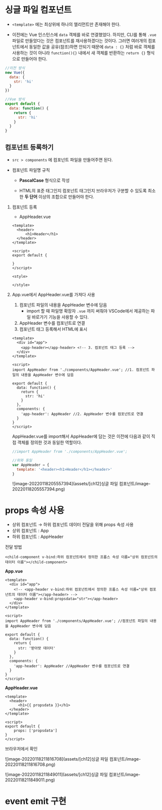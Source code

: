 # 싱글 파일 컴포넌트

* `<template>` 에는 최상위에 하나의 엘리먼트만 존재해야 한다. 

* 이전에는 Vue 인스턴스에 `data` 객체를 바로 연결했었다. 하지만, CLI를 통해 `.vue` 파일로 만들었다는 것은 컴포넌트를 재사용하겠다는  것이다. 그러면 여러개의 컴포넌트에서 동일한 값을 공유(참조)하면 안되기 때문에 `data : {}` 처럼 바로 객체를 사용하는 것이 아니라 `function(){}` 내에서 새 객체를 반환하는 `return {}` 형식으로 만들어야 한다.

```js
//이전 방식
new Vue({
  data: {
    str: 'hi'
  }
})

//Vue 방식
export default {
  data: function() {
    return {
      str: 'hi'
    }
  }
}
```



## 컴포넌트 등록하기

* `src > components` 에 컴포넌트 파일을 만들어주면 된다.

* 컴포넌트 파일명 규칙

  * **PascalCase** 형식으로 작성

  * HTML의 표준 태그인지 컴포넌트 태그인지 브라우저가 구분할 수 있도록 최소한 **두 단어** 이상의 조합으로 만들어야 한다.



1. 컴포넌트 등록

   * AppHeader.vue

   ```vue
   <template>
     <header>
         <h1>Header</h1>
     </header>
   </template>
   
   <script>
   export default {
   
   }
   </script>
   
   <style>
   
   </style>
   ```

2. App.vue에서 AppHeader.vue를 가져다 사용

   1. 컴포넌트 파일의 내용을 AppHeader 변수에 담음
      * import 할 때 파일명 확장자 `.vue` 까지 써줘야 VSCode에서 제공하는 파일 바로가기 기능을 사용할 수 있다.
   2. AppHeader 변수를 컴포넌트로 연결
   3. 컴포넌트 태그 등록해서 HTML에 표시

   ```vue
   <template>
     <div id="app">
       <app-header></app-header> <!-- 3. 컴포넌트 태그 등록 -->
     </div>
   </template>
   
   <script>
   import AppHeader from './components/AppHeader.vue'; //1. 컴포넌트 파일의 내용을 AppHeader 변수에 담음
   
   export default {
     data: function() {
       return {
         str: 'hi'
       }
     },
     components: {
       'app-header': AppHeader //2. AppHeader 변수를 컴포넌트로 연결
     }
   }
   </script>
   ```

   AppHeader.vue를 import해서 AppHeader에 담는 것은 이전에 다음과 같이 직접 객체를 정의한 것과 동일한 역할이다.

   ```js
   //import AppHeader from './components/AppHeader.vue';
   
   //위와 동일
   var AppHeader = {
     template: '<header><h1>Header</h1></header>'
   }
   ```

   ![image-20220118205557394](assets/[ch12]싱글 파일 컴포넌트/image-20220118205557394.png)





# props 속성 사용

* 상위 컴포넌트 → 하위 컴포넌트 데이터 전달을 위해 props 속성 사용
* 상위 컴포넌트 : App
* 하위 컴포넌트 : AppHeader

전달 방법

```vue
<child-component v-bind:하위 컴포넌트에서 정의한 프롭스 속성 이름="상위 컴포넌트의 데이터 이름"></child-component>
```



**App.vue**

```vue
<template>
  <div id="app">
    <!-- <app-header v-bind:하위 컴포넌트에서 정의한 프롭스 속성 이름="상위 컴포넌트의 데이터 이름"></app-header> -->
    <app-header v-bind:propsdata="str"></app-header>
  </div>
</template>

<script>
import AppHeader from './components/AppHeader.vue'; //컴포넌트 파일의 내용을 AppHeader 변수에 담음

export default {
  data: function() {
    return {
      str: '받아랏 데이터'
    }
  },
  components: {
    'app-header': AppHeader //AppHeader 변수를 컴포넌트로 연결
  }
}
</script>
```



**AppHeader.vue**

```vue
<template>
  <header>
      <h1>{{ propsdata }}</h1>
  </header>
</template>

<script>
export default {
    props: ['propsdata']
}
</script>
```



브라우저에서 확인

![image-20220118211816708](assets/[ch12]싱글 파일 컴포넌트/image-20220118211816708.png)

![image-20220118211849011](assets/[ch12]싱글 파일 컴포넌트/image-20220118211849011.png)



# event emit 구현









